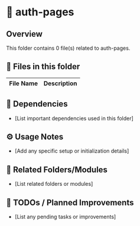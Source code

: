 # 📂 auth-pages

## Overview
This folder contains 0 file(s) related to auth-pages.

## 📄 Files in this folder

| File Name | Description |
|-----------|-------------|

## 🔗 Dependencies
- [List important dependencies used in this folder]

## ⚙️ Usage Notes
- [Add any specific setup or initialization details]

## 🔄 Related Folders/Modules
- [List related folders or modules]

## 🚧 TODOs / Planned Improvements
- [List any pending tasks or improvements]
